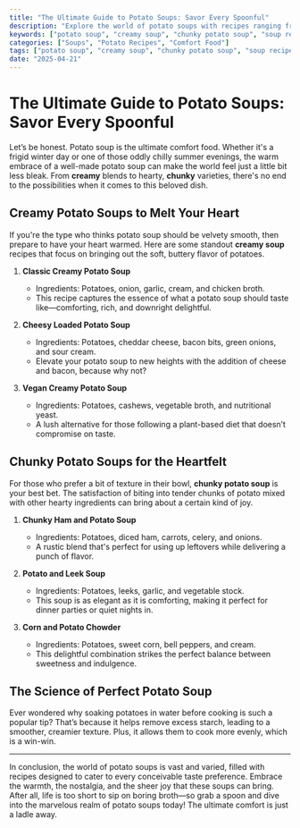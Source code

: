 ```yaml
---
title: "The Ultimate Guide to Potato Soups: Savor Every Spoonful"
description: "Explore the world of potato soups with recipes ranging from creamy delights to hearty chunks. Perfect for any season!"
keywords: ["potato soup", "creamy soup", "chunky potato soup", "soup recipes", "comfort soup", "cold season food"]
categories: ["Soups", "Potato Recipes", "Comfort Food"]
tags: ["potato soup", "creamy soup", "chunky potato soup", "soup recipes"]
date: "2025-04-21"
---
```


# The Ultimate Guide to Potato Soups: Savor Every Spoonful

Let’s be honest. Potato soup is the ultimate comfort food. Whether it's a frigid winter day or one of those oddly chilly summer evenings, the warm embrace of a well-made potato soup can make the world feel just a little bit less bleak. From **creamy** blends to hearty, **chunky** varieties, there's no end to the possibilities when it comes to this beloved dish.

## Creamy Potato Soups to Melt Your Heart

If you're the type who thinks potato soup should be velvety smooth, then prepare to have your heart warmed. Here are some standout **creamy soup** recipes that focus on bringing out the soft, buttery flavor of potatoes.

1. **Classic Creamy Potato Soup**
   - Ingredients: Potatoes, onion, garlic, cream, and chicken broth.
   - This recipe captures the essence of what a potato soup should taste like—comforting, rich, and downright delightful.

2. **Cheesy Loaded Potato Soup**
   - Ingredients: Potatoes, cheddar cheese, bacon bits, green onions, and sour cream.
   - Elevate your potato soup to new heights with the addition of cheese and bacon, because why not?

3. **Vegan Creamy Potato Soup**
   - Ingredients: Potatoes, cashews, vegetable broth, and nutritional yeast.
   - A lush alternative for those following a plant-based diet that doesn’t compromise on taste.

## Chunky Potato Soups for the Heartfelt

For those who prefer a bit of texture in their bowl, **chunky potato soup** is your best bet. The satisfaction of biting into tender chunks of potato mixed with other hearty ingredients can bring about a certain kind of joy.

1. **Chunky Ham and Potato Soup**
   - Ingredients: Potatoes, diced ham, carrots, celery, and onions.
   - A rustic blend that's perfect for using up leftovers while delivering a punch of flavor.

2. **Potato and Leek Soup**
   - Ingredients: Potatoes, leeks, garlic, and vegetable stock.
   - This soup is as elegant as it is comforting, making it perfect for dinner parties or quiet nights in.

3. **Corn and Potato Chowder**
   - Ingredients: Potatoes, sweet corn, bell peppers, and cream.
   - This delightful combination strikes the perfect balance between sweetness and indulgence.

## The Science of Perfect Potato Soup

Ever wondered why soaking potatoes in water before cooking is such a popular tip? That’s because it helps remove excess starch, leading to a smoother, creamier texture. Plus, it allows them to cook more evenly, which is a win-win.

---

In conclusion, the world of potato soups is vast and varied, filled with recipes designed to cater to every conceivable taste preference. Embrace the warmth, the nostalgia, and the sheer joy that these soups can bring. After all, life is too short to sip on boring broth—so grab a spoon and dive into the marvelous realm of potato soups today! The ultimate comfort is just a ladle away.